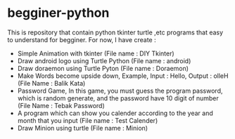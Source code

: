 # begginer-python
This is repository that contain python tkinter turtle ,etc programs that easy to understand for begginer.
For now, I have create :
  - Simple Animation with tkinter (File name : DIY Tkinter)
  - Draw android logo using Turtle Python (File name : android)
  - Draw doraemon using Turtle Pyton (File name : Doraemon)
  - Make Words become upside down, Example, Input : Hello, Output : olleH (File Name : Balik Kata)
  - Password Game, In this game, you must guess the program password, which is random generate, and the password have 10 digit of number (File Name : Tebak Password)
  - A program which can show you calender according to the year and month that you input (File name : Test Calender)
  - Draw Minion using turtle (File name : Minion)
